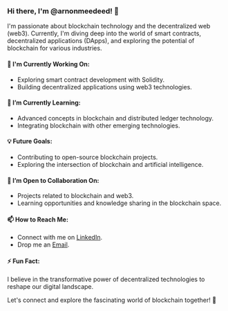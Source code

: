 ### Hi there, I'm @arnonmeedeed! 👋

I'm passionate about blockchain technology and the decentralized web (web3). Currently, I'm diving deep into the world of smart contracts, decentralized applications (DApps), and exploring the potential of blockchain for various industries.

#### 🔭 I'm Currently Working On:
- Exploring smart contract development with Solidity.
- Building decentralized applications using web3 technologies.

#### 🌱 I’m Currently Learning:
- Advanced concepts in blockchain and distributed ledger technology.
- Integrating blockchain with other emerging technologies.

#### 💡 Future Goals:
- Contributing to open-source blockchain projects.
- Exploring the intersection of blockchain and artificial intelligence.

#### 🤝 I’m Open to Collaboration On:
- Projects related to blockchain and web3.
- Learning opportunities and knowledge sharing in the blockchain space.

#### 📫 How to Reach Me:
- Connect with me on [LinkedIn](https://www.linkedin.com/in/%E0%B8%AD%E0%B8%B2%E0%B8%99%E0%B8%99%E0%B8%97%E0%B9%8C-%E0%B8%A1%E0%B8%B5%E0%B8%94%E0%B8%B5%E0%B8%94-b5923319b/).
- Drop me an [Email](zenmeedeed@gmail.com).

#### ⚡ Fun Fact:
I believe in the transformative power of decentralized technologies to reshape our digital landscape.

Let's connect and explore the fascinating world of blockchain together! 🚀
